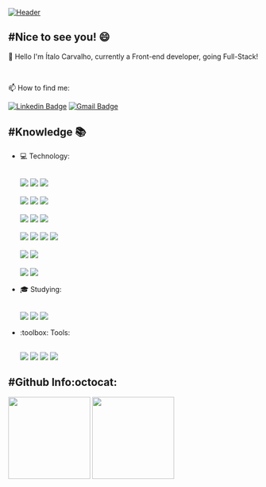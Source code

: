 [![Header](https://raw.githubusercontent.com/ifaithfrost/ifaithfrost/master/Github%20Header.jpg)](https://personal-website-ifaithfrost.firebaseapp.com/)

## #Nice to see you! 😄

  👋 Hello I'm Ítalo Carvalho, currently a Front-end developer, going Full-Stack!
  
  </br>

  📫 How to find me:
  
[![Linkedin Badge](https://img.shields.io/badge/LinkedIn-0077B5?style=for-the-badge&logo=linkedin&logoColor=white&link=https://www.linkedin.com/in/%C3%ADtalo-carvalho-994687155)](www.linkedin.com/in/italo-carvalho-iff)
[![Gmail Badge](https://img.shields.io/badge/Gmail-D14836?style=for-the-badge&logo=gmail&logoColor=white&link=contact.italo.carvalho@gmail.com)](mailto:contact.italo.carvalho@gmail.com)

## #Knowledge 📚
<ul>  
  <li> 💻 Technology:</li>
  <br/>
  <p align="left">
      <img src="https://img.shields.io/badge/HTML5-E34F26?style=for-the-badge&logo=html5&logoColor=white">
      <img src="https://img.shields.io/badge/CSS3-1572B6?style=for-the-badge&logo=css3&logoColor=white">
      <img src="https://img.shields.io/badge/Sass-C76494?style=for-the-badge&logo=sass&logoColor=white">
      <br><br>
      <img src="https://img.shields.io/badge/TypeScript-007ACC?style=for-the-badge&logo=typescript&logoColor=white">
      <img src="https://img.shields.io/badge/JavaScript-F7DF1E?style=for-the-badge&logo=javascript&logoColor=black">
      <img src="https://img.shields.io/badge/Jest-944058?style=for-the-badge&logo=jest&logoColor=ffffff">
      <br><br>
      <img src="https://img.shields.io/badge/Node.Js-7FC728?style=for-the-badge&logo=node.js&logoColor=ffffff">
      <img src="https://img.shields.io/badge/Express.js-000000?style=for-the-badge&logo=express&logoColor=white">
      <img src="https://img.shields.io/badge/firebase-ffca28?style=for-the-badge&logo=firebase&logoColor=white">
      <br><br>
      <img src="https://img.shields.io/badge/React-20232A?style=for-the-badge&logo=react&logoColor=61DAFB">
      <img src="https://img.shields.io/badge/React_Native-20232A?style=for-the-badge&logo=react&logoColor=61DAFB">
      <img src="https://img.shields.io/badge/Next-E1E2E7?style=for-the-badge&logo=next.js&logoColor=000000">
      <img src="https://img.shields.io/badge/Redux-593D88?style=for-the-badge&logo=redux&logoColor=white">
      <br><br>
      <img src="https://img.shields.io/badge/PostgreSQL-316192?style=for-the-badge&logo=postgresql&logoColor=white">
      <img src="https://img.shields.io/badge/SQLite-07405E?style=for-the-badge&logo=sqlite&logoColor=white">
      <br><br>
      <img src="https://img.shields.io/badge/Material--UI-0081CB?style=for-the-badge&logo=material-ui&logoColor=white">
      <img src="https://img.shields.io/badge/jQuery-0769AD?style=for-the-badge&logo=jquery&logoColor=white">
  </p>
  
  <li> 🎓 Studying:</li>
  <br/>
  <p align="left">
      <img src="https://img.shields.io/badge/Docker-2CA5E0?style=for-the-badge&logo=docker&logoColor=white">
      <img src="https://img.shields.io/badge/Java-EF2623?style=for-the-badge&logo=java&logoColor=ffffff">
      <img src="https://img.shields.io/badge/spring-6AAD3D?style=for-the-badge&logo=spring&logoColor=ffffff">
  </p>
  
  <li>:toolbox: Tools:</li>
  <br/>
  <p align="left">
    <img src="https://img.shields.io/badge/Visual_Studio_Code-0078D4?style=for-the-badge&logo=visual%20studio%20code&logoColor=white">
    <img src="https://img.shields.io/badge/Yarn-2B8AB5?style=for-the-badge&logo=yarn&logoColor=white">
    <img src="https://img.shields.io/badge/npm-CB3837?style=for-the-badge&logo=npm&logoColor=white">
    <img src="https://img.shields.io/badge/Git-F05032?style=for-the-badge&logo=git&logoColor=white">
  </p>
</ul>

## #Github Info:octocat:
<p align="start">
    <img
      align="center"
      height="165"
      src="https://github-readme-stats.vercel.app/api?username=ifaithfrost&count_private=true&show_icons=true&custom_title=Github%20Status&hide=issues&theme=dark"
    />
    <img
      align="center"
      height="165"
      src="https://github-readme-stats.vercel.app/api/top-langs/?username=ifaithfrost&&layout=compact&theme=dark"
    />
</p>

